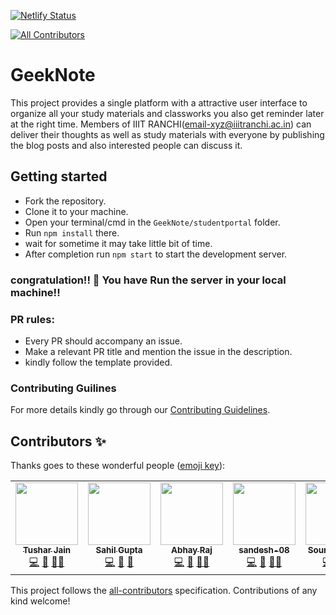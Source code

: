 [![Netlify Status](https://api.netlify.com/api/v1/badges/58057273-4871-4e38-a21b-efcedcec48b6/deploy-status)](https://app.netlify.com/sites/geeknote/deploys)
<!-- ALL-CONTRIBUTORS-BADGE:START - Do not remove or modify this section -->
[![All Contributors](https://img.shields.io/badge/all_contributors-5-orange.svg?style=flat-square)](#contributors-)
<!-- ALL-CONTRIBUTORS-BADGE:END -->

# GeekNote

This project provides a single platform with a attractive user interface to organize all your study materials and classworks you also get reminder later at the right time. Members of IIIT RANCHI(email-xyz@iiitranchi.ac.in) can deliver their thoughts as well as study materials with everyone by publishing the blog posts and also interested people can discuss it.

## Getting started

- Fork the repository.
- Clone it to your machine.
- Open your terminal/cmd in the `GeekNote/studentportal` folder.
- Run `npm install` there.
- wait for sometime it may take little bit of time.
- After completion run `npm start` to start the development server.

### congratulation!! 🥇 You have Run the server in your local machine!!

### PR rules:

- Every PR should accompany an issue.
- Make a relevant PR title and mention the issue in the description.
- kindly follow the template provided.

### Contributing Guilines

For more details kindly go through our [Contributing Guidelines](https://github.com/tusharjain0022/GeekNote/blob/main/CONTRIBUTING.md).

## Contributors ✨

Thanks goes to these wonderful people ([emoji key](https://allcontributors.org/docs/en/emoji-key)):

<!-- ALL-CONTRIBUTORS-LIST:START - Do not remove or modify this section -->
<!-- prettier-ignore-start -->
<!-- markdownlint-disable -->
<table>
  <tr>
    <td align="center"><a href="https://github.com/tusharjain0022"><img src="https://avatars.githubusercontent.com/u/59157988?v=4?s=100" width="100px;" alt=""/><br /><sub><b>Tushar Jain</b></sub></a><br /><a href="https://github.com/tusharjain0022/GeekNote/commits?author=tusharjain0022" title="Code">💻</a> <a href="#design-tusharjain0022" title="Design">🎨</a> <a href="#mentoring-tusharjain0022" title="Mentoring">🧑‍🏫</a></td>
    <td align="center"><a href="https://github.com/Sahil-Gupta582"><img src="https://avatars.githubusercontent.com/u/56026206?v=4?s=100" width="100px;" alt=""/><br /><sub><b>Sahil Gupta</b></sub></a><br /><a href="https://github.com/tusharjain0022/GeekNote/commits?author=Sahil-Gupta582" title="Code">💻</a> <a href="#ideas-Sahil-Gupta582" title="Ideas, Planning, & Feedback">🤔</a> <a href="#maintenance-Sahil-Gupta582" title="Maintenance">🚧</a></td>
    <td align="center"><a href="https://github.com/Abhayraj1707"><img src="https://avatars.githubusercontent.com/u/62218504?v=4?s=100" width="100px;" alt=""/><br /><sub><b>Abhay Raj</b></sub></a><br /><a href="https://github.com/tusharjain0022/GeekNote/commits?author=Abhayraj1707" title="Code">💻</a> <a href="#ideas-Abhayraj1707" title="Ideas, Planning, & Feedback">🤔</a> <a href="#mentoring-Abhayraj1707" title="Mentoring">🧑‍🏫</a></td>
    <td align="center"><a href="https://github.com/sandesh-08"><img src="https://avatars.githubusercontent.com/u/67503294?v=4?s=100" width="100px;" alt=""/><br /><sub><b>sandesh-08</b></sub></a><br /><a href="https://github.com/tusharjain0022/GeekNote/commits?author=sandesh-08" title="Code">💻</a> <a href="#ideas-sandesh-08" title="Ideas, Planning, & Feedback">🤔</a> <a href="#mentoring-sandesh-08" title="Mentoring">🧑‍🏫</a></td>
    <td align="center"><a href="https://github.com/sourav1kumar"><img src="https://avatars.githubusercontent.com/u/56984144?v=4?s=100" width="100px;" alt=""/><br /><sub><b>Sourav Kumar</b></sub></a><br /><a href="https://github.com/tusharjain0022/GeekNote/commits?author=sourav1kumar" title="Code">💻</a> <a href="#ideas-sourav1kumar" title="Ideas, Planning, & Feedback">🤔</a> <a href="#maintenance-sourav1kumar" title="Maintenance">🚧</a></td>
  </tr>
</table>

<!-- markdownlint-restore -->
<!-- prettier-ignore-end -->

<!-- ALL-CONTRIBUTORS-LIST:END -->

This project follows the [all-contributors](https://github.com/all-contributors/all-contributors) specification. Contributions of any kind welcome!